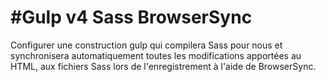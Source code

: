 #Gulp v4 Sass BrowserSync
=========================

Configurer une construction gulp qui compilera Sass pour nous et synchronisera automatiquement toutes les modifications apportées au HTML, aux fichiers Sass lors de l'enregistrement à l'aide de BrowserSync.
